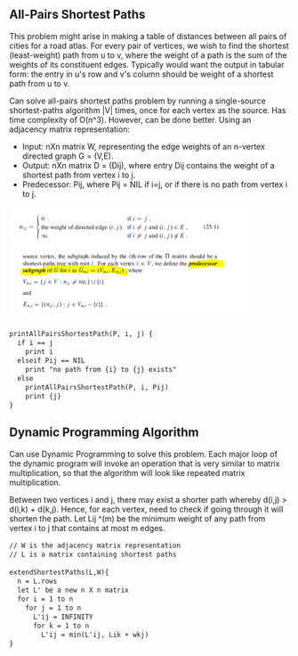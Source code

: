 ## All-Pairs Shortest Paths

This problem might arise in making a table of distances between all pairs of cities for a road atlas. For every pair of vertices, we wish to find the shortest (least-weight) path from u to v, where the weight of a path is the sum of the weights of its constituent edges. Typically would want the output in tabular form: the entry in u's row and v's column should be weight of a shortest path from u to v.

Can solve all-pairs shortest paths problem by running a single-source shortest-paths algorithm |V| times, once for each vertex as the source. Has time complexity of O(n^3). However, can be done better. Using an adjacency matrix representation:

- Input: nXn matrix W, representing the edge weights of an n-vertex directed graph G = (V,E).
- Output: nXn matrix D = (Dij), where entry Dij contains the weight of a shortest path from vertex i to j.
- Predecessor: Pij, where Pij = NIL if i=j, or if there is no path from vertex i to j.

<img src="../../../assets/all-pairs-basics.PNG">

```
printAllPairsShortestPath(P, i, j) {
  if i == j
    print i
  elseif Pij == NIL
    print "no path from {i} to {j} exists"
  else
    printAllPairsShortestPath(P, i, Pij)
    print {j}
}
```

## Dynamic Programming Algorithm

Can use Dynamic Programming to solve this problem. Each major loop of the dynamic program will invoke an operation that is very similar to matrix multiplication, so that the algorithm will look like repeated matrix multiplication.

Between two vertices i and j, there may exist a shorter path whereby d(i,j) > d(i,k) + d(k,j). Hence, for each vertex, need to check if going through it will shorten the path. Let Lij ^(m) be the minimum weight of any path from vertex i to j that contains at most m edges.

```
// W is the adjacency matrix representation
// L is a matrix containing shortest paths

extendShortestPaths(L,W){
  n = L.rows
  let L' be a new n X n matrix
  for i = 1 to n
    for j = 1 to n
      L'ij = INFINITY
      for k = 1 to n
        L'ij = min(L'ij, Lik + wkj)
}
```
